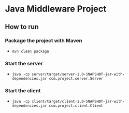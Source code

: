 # Java Middleware Project

## How to run

### Package the project with Maven
- `mvn clean package`

### Start the server
- `java -cp server/target/server-1.0-SNAPSHOT-jar-with-dependencies.jar com.project.server.Server`

### Start the client
- `java -cp client/target/client-1.0-SNAPSHOT-jar-with-dependencies.jar com.project.client.Client`